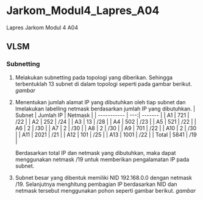 # Jarkom_Modul4_Lapres_A04
Lapres Jarkom Modul 4 A04

## VLSM
### Subnetting
  1. Melakukan subnetting pada topologi yang diberikan. Sehingga terbentuklah 13 subnet di dalam topologi seperti pada gambar berikut.
     *gambar*
  2. Menentukan jumlah alamat IP yang dibutuhkan oleh tiap subnet dan lmelakukan labelling netmask berdasarkan jumlah IP yang dibutuhkan.
      | Subnet      | Jumlah IP   | Netmask |
      | ----------- |         ---:| ------- |
      | A1          | 721         | /22     |
      | A2          | 252         | /24     |
      | A3          | 13          | /28     |
      | A4          | 502         | /23     |
      | A5          | 521         | /22     |
      | A6          | 2           | /30     |
      | A7          | 2           | /30     |
      | A8          | 2           | /30     |
      | A9          | 701         | /22     |
      | A10         | 2           | /30     |
      | A11         | 2021        | /21     |
      | A12         | 101         | /25     |
      | A13         | 1001        | /22     |
      | Total       | 5841        | /19     |
      
      Berdasarkan total IP dan netmask yang dibutuhkan, maka dapat menggunakan netmask /19 untuk memberikan pengalamatan IP pada subnet.
  3.  Subnet besar yang dibentuk memiliki NID 192.168.0.0 dengan netmask /19. Selanjutnya menghitung pembagian IP berdasarkan NID dan netmask tersebut menggunakan pohon seperti gambar berikut.
      *gambar*
